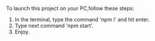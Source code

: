 To launch this project on your PC,follow these steps:

1. In the terminal, type the command 'npm i' and hit enter.
2. Type next command 'npm start'.
3. Enjoy.